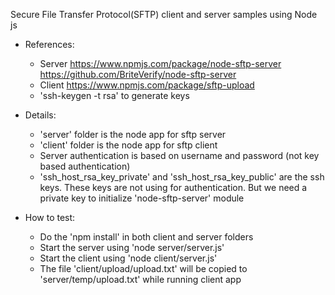 
Secure File Transfer Protocol(SFTP) client and server samples using Node js

-   References:  
    -	Server https://www.npmjs.com/package/node-sftp-server https://github.com/BriteVerify/node-sftp-server
    -	Client https://www.npmjs.com/package/sftp-upload 
    -	'ssh-keygen -t rsa' to generate keys 

-   Details:  
    -	'server' folder is the node app for sftp server 
    -	'client' folder is the node app for sftp client
    -   Server authentication is based on username and password (not key based authentication)
    -   'ssh_host_rsa_key_private' and 'ssh_host_rsa_key_public' are the ssh keys. These keys are not using for authentication. But we need a private key to initialize 'node-sftp-server' module 

-   How to test:  
    -	Do the 'npm install' in both client and server folders  
    -	Start the server using 'node server/server.js'
    -	Start the client using 'node client/server.js' 
    -   The file 'client/upload/upload.txt' will be copied to 'server/temp/upload.txt' while running client app